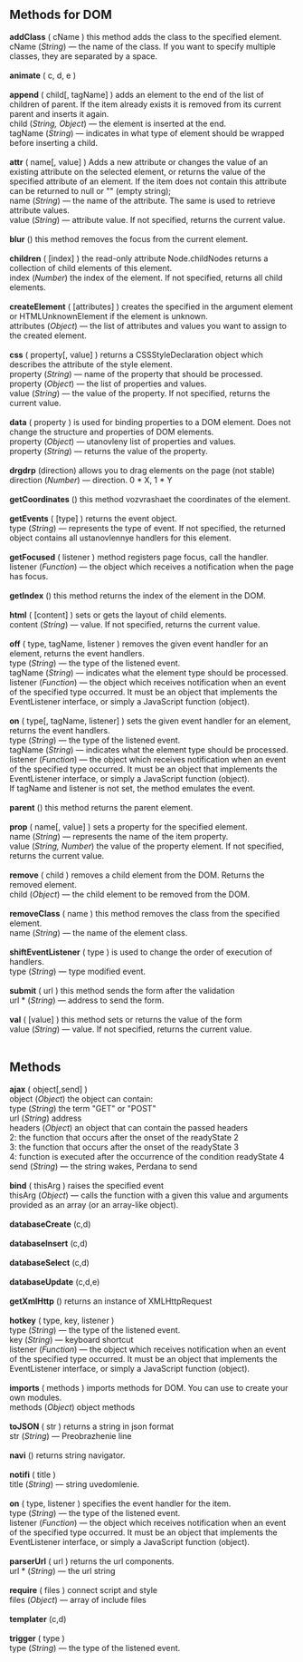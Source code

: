 Methods for DOM
--------------------------------------------------------------------
**addClass** ( cName ) this method adds the class to the specified element.<br>
сName (*String*) — the name of the class. If you want to specify multiple classes, they are separated by a space.<br><br>
**animate** ( c, d, e )<br><br>
**append** ( child[, tagName] ) adds an element to the end of the list of children of parent. If the item already exists it is removed from its current parent and inserts it again.<br>
child (*String, Object*) — the element is inserted at the end.<br>
tagName (*String*) — indicates in what type of element should be wrapped before inserting a child.<br><br>
**attr** ( name[, value] ) Adds a new attribute or changes the value of an existing attribute on the selected element, or returns the value of the specified attribute of an element. If the item does not contain this attribute can be returned to null or "" (empty string); <br>
name (*String*) — the name of the attribute. The same is used to retrieve attribute values.<br>
value (*String*) — attribute value. If not specified, returns the current value.<br><br>
**blur** () this method removes the focus from the current element.<br><br>
**children** ( [index] ) the read-only attribute Node.childNodes returns a collection of child elements of this element.<br>
index (*Number*) the index of the element. If not specified, returns all child elements.<br><br>
**createElement** ( [attributes] ) creates the specified in the argument element or HTMLUnknownElement if the element is unknown.<br>
attributes (*Object*) — the list of attributes and values you want to assign to the created element.<br><br>
**css** ( property[, value] ) returns a CSSStyleDeclaration object which describes the attribute of the style element.<br>
property (*String*) — name of the property that should be processed.<br>
property (*Object*) — the list of properties and values.<br>
value (*String*) — the value of the property. If not specified, returns the current value.<br><br>
**data** ( property ) is used for binding properties to a DOM element. Does not change the structure and properties of DOM elements.<br>
property (*Object*) — utanovleny list of properties and values.<br>
property (*String*) — returns the value of the property.<br><br>
**drgdrp** (direction) allows you to drag elements on the page (not stable)<br>
direction (*Number*) — direction. 0 * X, 1 * Y<br><br>
**getCoordinates** () this method vozvrashaet the coordinates of the element.<br><br>
**getEvents** ( [type] ) returns the event object.<br>
type (*String*) — represents the type of event. If not specified, the returned object contains all ustanovlennye handlers for this element.<br><br>
**getFocused** ( listener ) method registers page focus, call the handler.<br>
listener (*Function*) — the object which receives a notification when the page has focus.<br><br>
**getIndex** () this method returns the index of the element in the DOM.<br><br>
**html** ( [content] ) sets or gets the layout of child elements.<br>
content (*String*) — value. If not specified, returns the current value.<br><br>
**off** ( type, tagName, listener ) removes the given event handler for an element, returns the event handlers.<br>
type (*String*) — the type of the listened event.<br>
tagName (*String*) — indicates what the element type should be processed.<br>
listener (*Function*) — the object which receives notification when an event of the specified type occurred. It must be an object that implements the EventListener interface, or simply a JavaScript function (object).<br><br>
**on** ( type[, tagName, listener] ) sets the given event handler for an element, returns the event handlers.<br>
type (*String*) — the type of the listened event.<br>
tagName (*String*) — indicates what the element type should be processed.<br>
listener (*Function*) — the object which receives notification when an event of the specified type occurred. It must be an object that implements the EventListener interface, or simply a JavaScript function (object).<br>
If tagName and listener is not set, the method emulates the event.<br><br>
**parent** () this method returns the parent element.<br><br>
**prop** ( name[, value] ) sets a property for the specified element.<br>
name (*String*) — represents the name of the item property.<br>
value (*String, Number*) the value of the property element. If not specified, returns the current value.<br><br>
**remove** ( child ) removes a child element from the DOM. Returns the removed element.<br>
child (*Object*) — the child element to be removed from the DOM.<br><br>
**removeClass** ( name ) this method removes the class from the specified element.<br>
name (*String*) — the name of the element class.<br><br>
**shiftEventListener** ( type ) is used to change the order of execution of handlers.<br>
type (*String*) — type modified event.<br><br>
**submit** ( url ) this method sends the form after the validation<br>
url * (*String*) — address to send the form.<br><br>
**val** ( [value] ) this method sets or returns the value of the form<br>
value (*String*) — value. If not specified, returns the current value.<br><br>

Methods
--------------------------------------------------------------------
**ajax** ( object[,send] )<br>
object (*Object*) the object can contain:<br>
type (*String*) the term "GET" or "POST"<br>
url (*String*) address<br>
headers (*Object*) an object that can contain the passed headers<br>
2: the function that occurs after the onset of the readyState 2<br>
3: the function that occurs after the onset of the readyState 3<br>
4: function is executed after the occurrence of the condition readyState 4<br>
send (*String*) — the string wakes, Perdana to send<br><br>
**bind** ( thisArg ) raises the specified event<br>
thisArg (*Object*) — calls the function with a given this value and arguments provided as an array (or an array-like object).<br><br>
	**databaseCreate** (c,d)<br><br>
	**databaseInsert** (c,d)<br><br>
	**databaseSelect** (c,d)<br><br>
	**databaseUpdate** (c,d,e)<br><br>
**getXmlHttp** () returns an instance of XMLHttpRequest<br><br>
**hotkey** ( type, key, listener )<br>
type (*String*) — the type of the listened event.<br>
key (*String*) — keyboard shortcut<br>
listener (*Function*) — the object which receives notification when an event of the specified type occurred. It must be an object that implements the EventListener interface, or simply a JavaScript function (object).<br><br>
**imports** ( methods ) imports methods for DOM. You can use to create your own modules.<br>
methods (*Object*) object methods<br><br>
**toJSON** ( str ) returns a string in json format<br>
str (*String*) — Preobrazhenie line<br><br>
**navi** () returns string navigator.<br><br>
**notifi** ( title )<br>
title (*String*) — string uvedomlenie.<br><br>
**on** ( type, listener ) specifies the event handler for the item.<br>
type (*String*) — the type of the listened event.<br>
listener (*Function*) — the object which receives notification when an event of the specified type occurred. It must be an object that implements the EventListener interface, or simply a JavaScript function (object).<br><br>
**parserUrl** ( url ) returns the url components.<br>
url * (*String*) — the url string<br><br>
**require** ( files ) connect script and style<br>
files (*Object*) — array of include files<br><br>
	**templater** (c,d)<br><br>
**trigger** ( type )<br>
type (*String*) — the type of the listened event.
